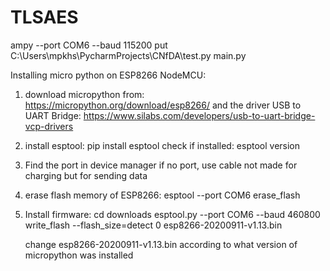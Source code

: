 # TLSAES
 ampy --port COM6 --baud 115200 put C:\Users\mpkhs\PycharmProjects\CNfDA\test.py main.py

Installing micro python on ESP8266 NodeMCU:

1.
    download micropython from:
    https://micropython.org/download/esp8266/
    and the driver USB to UART Bridge:
    https://www.silabs.com/developers/usb-to-uart-bridge-vcp-drivers

2.
    install esptool:
        pip install esptool
    check if installed:
        esptool version

3.
    Find the port in device manager
    if no port, use cable not made for charging but for sending data

4.
    erase flash memory of ESP8266:
        esptool --port COM6 erase_flash

5.
    Install firmware:
    cd downloads
    esptool.py --port COM6 --baud 460800 write_flash --flash_size=detect 0 esp8266-20200911-v1.13.bin

    change esp8266-20200911-v1.13.bin according to what version of micropython was installed
